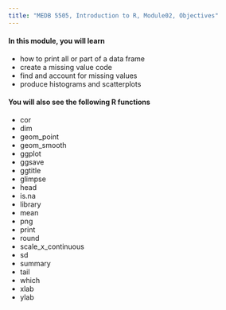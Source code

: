 ```yaml
---
title: "MEDB 5505, Introduction to R, Module02, Objectives"
---
```


#### In this module, you will learn

+ how to print all or part of a data frame
+ create a missing value code
+ find and account for missing values
+ produce histograms and scatterplots

#### You will also see the following R functions

+ cor
+ dim
+ geom_point
+ geom_smooth
+ ggplot
+ ggsave
+ ggtitle
+ glimpse
+ head
+ is.na
+ library
+ mean
+ png
+ print
+ round
+ scale_x_continuous
+ sd
+ summary
+ tail
+ which
+ xlab
+ ylab
